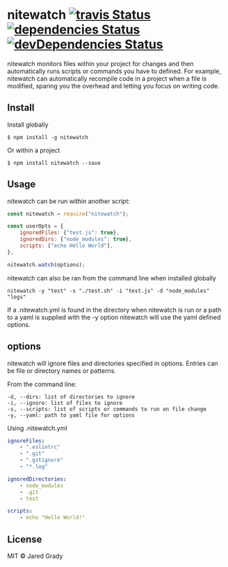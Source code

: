 # nitewatch [![travis Status](https://travis-ci.org/TheFenderStory/nitewatch.svg?branch=master)](https://travis-ci.org/TheFenderStory/nitewatch) [![dependencies Status](https://david-dm.org/thefenderstory/nitewatch/status.svg)](https://david-dm.org/thefenderstory/nitewatch) [![devDependencies Status](https://david-dm.org/thefenderstory/nitewatch/dev-status.svg)](https://david-dm.org/thefenderstory/nitewatch?type=dev)
nitewatch monitors files within your project for changes and then automatically runs scripts or commands
you have to defined. For example, nitewatch can automatically recompile code in a project when a file is modified,
sparing you the overhead and letting you focus on writing code.

## Install

Install globally
```
$ npm install -g nitewatch
```

Or within a project
```
$ npm install nitewatch --save
```

## Usage
nitewatch can be run within another script:
```js
const nitewatch = require("nitewatch");

const userOpts = {
    ignoredFiles: {"test.js": true},
    ignoredDirs: {"node_modules": true},
    scripts: ["echo Hello World"],
};

nitewatch.watch(options);     
```

nitewatch can also be ran from the command line when installed globally
```
nitewatch -y "test" -s "./test.sh" -i "test.js" -d "node_modules" "logs"
```

If a .nitewatch.yml is found in the directory when nitewatch is run or a path to a yaml is supplied with the -y option
nitewatch will use the yaml defined options.

## options
nitewatch will ignore files and directories specified in options. Entries can be
file or directory names or patterns.

From the command line:
```
-d, --dirs: list of directories to ignore
-i, --ignore: list of files to ignore
-s, --scripts: list of scripts or commands to run on file change
-y, --yaml: path to yaml file for options
```

Using .nitewatch.yml
```yaml
ignoreFiles:
    - ".eslintrc"
    - ".git"
    - ".gitignore"
    - "*.log"

ignoredDirectories:
    - node_modules
    - .git
    - test

scripts:
    - echo "Hello World!"
```

## License

MIT © Jared Grady
